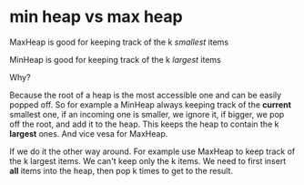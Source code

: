 # min heap vs max heap

MaxHeap is good for keeping track of the k _smallest_ items

MinHeap is good for keeping track of the k _largest_ items

Why?

Because the root of a heap is the most accessible one and can be easily popped off. So for example a MinHeap always keeping track of the **current** smallest one, if an incoming one is smaller, we ignore it, if bigger, we pop off the root, and add it to the heap. This keeps the heap to contain the k **largest** ones. And vice vesa for MaxHeap.

If we do it the other way around. For example use MaxHeap to keep track of the k largest items. We can't keep only the k items. We need to first insert **all** items into the heap, then pop k times to get to the result.
